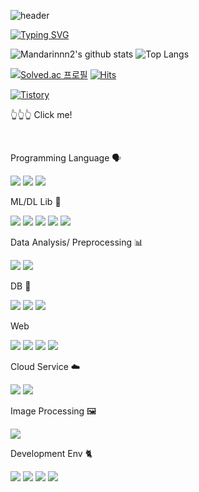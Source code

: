 ![header](https://capsule-render.vercel.app/api?type=Waving&text=yeonsong's_GitHub💫)

[![Typing SVG](https://readme-typing-svg.demolab.com?font=Fira+Code&pause=1000&color=000001&width=435&lines=Hi!+I'm+Data+Analyst+;I'll+be+Data+Master+%F0%9F%92%AB)](https://git.io/typing-svg)

![Mandarinnn2's github stats](https://github-readme-stats.vercel.app/api?username=mandarinnn2&show_icons=true&theme=graywhite)
![Top Langs](https://github-readme-stats.vercel.app/api/top-langs/?username=mandarinnn2&layout=compact&theme=graywhite)
<br>
<!--[![Solved.ac프로필](http://mazassumnida.wtf/api/v2/generate_badge?boj=mandarinnn2)](https://solved.ac/mandarinnn2)-->
[![Solved.ac
프로필](http://mazassumnida.wtf/api/mini/generate_badge?boj=mandarinnn2)](https://solved.ac/mandarinnn2) [![Hits](https://hits.seeyoufarm.com/api/count/incr/badge.svg?url=https%3A%2F%2Fgithub.com%2Fmandarinnn2&count_bg=%2379C83D&title_bg=%23555555&icon=&icon_color=%23E7E7E7&title=hits&edge_flat=false)](https://hits.seeyoufarm.com)
<!--<img src="http://mazandi.herokuapp.com/api?handle={mandarinnn2}&theme=warm"/>-->


[![Tistory](https://github-readme-tistory-card.vercel.app/api/badge?name=angidgidtn&postId=default&theme=dark)](https://angidgidtn.tistory.com/)
 <p>👆👆👆 Click me!</p><br>


<p>Programming Language 🗣️</p>
<div>
<img src="https://img.shields.io/badge/python-3776AB?style=flat-square&logo=python&logoColor=white">
<img src="https://img.shields.io/badge/Java-007396?style=flat-square&logo=Java&logoColor=white">
<img src="https://img.shields.io/badge/C-A8B9CC?style=flat-square&logo=C&logoColor=white">
</div>

<p>ML/DL Lib 🤖</p>
<div>
<img src="https://img.shields.io/badge/PyTorch-EE4C2C?style=flat-square&logo=PyTorch&logoColor=white">
<img src="https://img.shields.io/badge/TensorFlow-FF6F00?style=flat-square&logo=TensorFlow&logoColor=white">
<img src="https://img.shields.io/badge/scikitlearn-F7931E?style=flat-square&logo=scikitlearn&logoColor=white">
<img src="https://img.shields.io/badge/SciPy-8CAAE6?style=flat-square&logo=SciPy&logoColor=white">
<img src="https://img.shields.io/badge/keras-D00000?style=flat-square&logo=keras&logoColor=white">
</div>

<p>Data Analysis/ Preprocessing 📊</p>
<div>
<img src="https://img.shields.io/badge/NumPy-013243?style=flat-square&logo=NumPy&logoColor=white">
<img src="https://img.shields.io/badge/pandas-150458?style=flat-square&logo=pandas&logoColor=white">
</div>

<p>DB 💼</p>
<div>
<img src="https://img.shields.io/badge/MySQL-4479A1?style=flat-square&logo=MySQL&logoColor=white">
<img src="https://img.shields.io/badge/MongoDB-47A248?style=flat-square&logo=MongoDB&logoColor=white">
<img src="https://img.shields.io/badge/Oracle-F80000?style=flat-square&logo=Oracle&logoColor=white">
</div>


<p>Web</p>
<div>
<img src="https://img.shields.io/badge/Django-092E20?style=flat-square&logo=Django&logoColor=white">
<img src="https://img.shields.io/badge/HTML5-E34F26?style=flat-square&logo=HTML5&logoColor=white">
<img src="https://img.shields.io/badge/CSS3-1572B6?style=flat-square&logo=CSS3&logoColor=white">
<img src="https://img.shields.io/badge/JavaScript-F7DF1E?style=flat-square&logo=JavaScript&logoColor=white">
</div>


<p>Cloud Service ☁️</p>
<div>
<img src="https://img.shields.io/badge/Amazon%20EC2-FF9900?style=flat-square&logo=Amazon%20EC2&logoColor=white">
<img src="https://img.shields.io/badge/Amazon%20S3-569A31?style=flat-square&logo=Amazon%20S3&logoColor=white">
</div>


<p>Image Processing 🖼️</p>
<div>
<img src="https://img.shields.io/badge/OpenCV-5C3EE8?style=flat-square&logo=OpenCV&logoColor=white">
</div>


<p>Development Env 🐈</p>
<div>
<img src="https://img.shields.io/badge/github-181717?style=flat-square&logo=github&logoColor=white">
<img src="https://img.shields.io/badge/linux-FCC624?style=flat-square&logo=linux&logoColor=white">
<img src="https://img.shields.io/badge/Google Colab-F9AB00?style=flat-square&logo=Google Colab&logoColor=white">
<img src="https://img.shields.io/badge/Jupyter-F37626?style=flat-square&logo=Jupyterb&logoColor=white">
</div>


<!--
**mandarinnn2/mandarinnn2** is a ✨ _special_ ✨ repository because its `README.md` (this file) appears on your GitHub profile.

Here are some ideas to get you started:

- 🔭 I’m currently working on ...
- 🌱 I’m currently learning ...
- 👯 I’m looking to collaborate on ...
- 🤔 I’m looking for help with ...
- 💬 Ask me about ...
- 📫 How to reach me: ...
- 😄 Pronouns: ...
- ⚡ Fun fact: ...
-->
